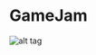 # GameJam
![alt tag](https://raw.githubusercontent.com/TheMysteriousTomato/GameJam/blob/master/ClusterWatch/ClusterWatch/Assets.xcassets/obj.imageset/obj.png)
